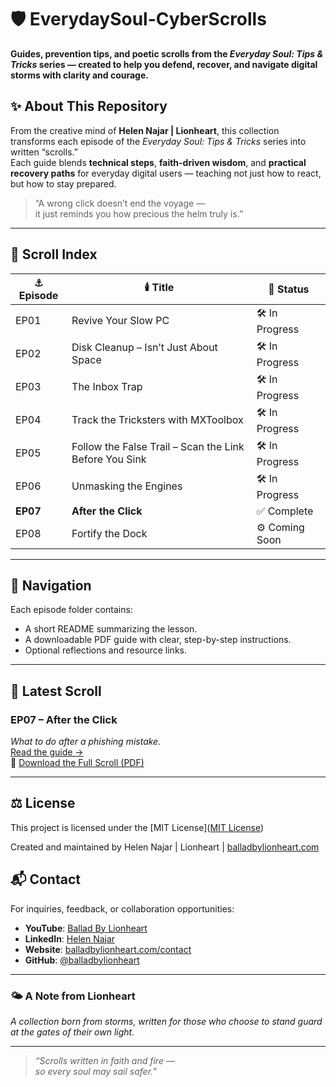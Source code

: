 # 🛡️ EverydaySoul-CyberScrolls  
**Guides, prevention tips, and poetic scrolls from the _Everyday Soul: Tips & Tricks_ series — created to help you defend, recover, and navigate digital storms with clarity and courage.**

## ✨ About This Repository  
From the creative mind of **Helen Najar | Lionheart**, this collection transforms each episode of the _Everyday Soul: Tips & Tricks_ series into written “scrolls.”  
Each guide blends **technical steps**, **faith-driven wisdom**, and **practical recovery paths** for everyday digital users — teaching not just how to react, but how to stay prepared.

> “A wrong click doesn’t end the voyage —  
> it just reminds you how precious the helm truly is.”

---
## 📜 Scroll Index  

| ⚓️ Episode | 🕯️ Title | 🔧 Status |
|-------------|-----------|-----------|
| EP01 | Revive Your Slow PC | 🛠️ In Progress |
| EP02 | Disk Cleanup – Isn’t Just About Space | 🛠️ In Progress |
| EP03 | The Inbox Trap | 🛠️ In Progress |
| EP04 | Track the Tricksters with MXToolbox | 🛠️ In Progress |
| EP05 | Follow the False Trail – Scan the Link Before You Sink | 🛠️ In Progress |
| EP06 | Unmasking the Engines | 🛠️ In Progress |
| **EP07** | **After the Click** | ✅ Complete |
| EP08 | Fortify the Dock | ⚙️ Coming Soon |

---

## 🧭 Navigation  

Each episode folder contains:  
- A short README summarizing the lesson.  
- A downloadable PDF guide with clear, step-by-step instructions.  
- Optional reflections and resource links.  

---

## 🌅 Latest Scroll  

### **EP07 – After the Click**  
_What to do after a phishing mistake._  
[Read the guide →](./EP07-AfterTheClick/README.md)  
📜 [Download the Full Scroll (PDF)](./EP07-AfterTheClick/EverydaySoul-CyberScrolls_EP07_AfterTheClick.pdf)


---
## ⚖️ License

This project is licensed under the [MIT License]([MIT License](./LICENSE))

Created and maintained by Helen Najar | Lionheart | [balladbylionheart.com](https://www.balladbylionheart.com)


## 📬 Contact

For inquiries, feedback, or collaboration opportunities:
- **YouTube**: [Ballad By Lionheart](https://youtube.com/@BalladByLionheart)  
- **LinkedIn**: [Helen Najar](https://www.linkedin.com/in/helen-najar)  
- **Website**: [balladbylionheart.com/contact](https://www.balladbylionheart.com/contact)  
- **GitHub**: [@balladbylionheart](https://github.com/balladbylionheart)  

---

### 🌤️ A Note from Lionheart  
*A collection born from storms, written for those who choose to stand guard at the gates of their own light.*

---
> *“Scrolls written in faith and fire —  
> so every soul may sail safer.”*

